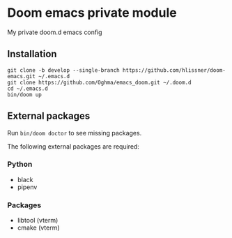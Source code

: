 # Doom emacs private module
My private doom.d emacs config

## Installation
```
git clone -b develop --single-branch https://github.com/hlissner/doom-emacs.git ~/.emacs.d
git clone https://github.com/Oghma/emacs_doom.git ~/.doom.d
cd ~/.emacs.d
bin/doom up
```

## External packages
Run `bin/doom doctor` to see missing packages.

The following external packages are required:
### Python
- black
- pipenv
### Packages
- libtool (vterm)
- cmake (vterm)
